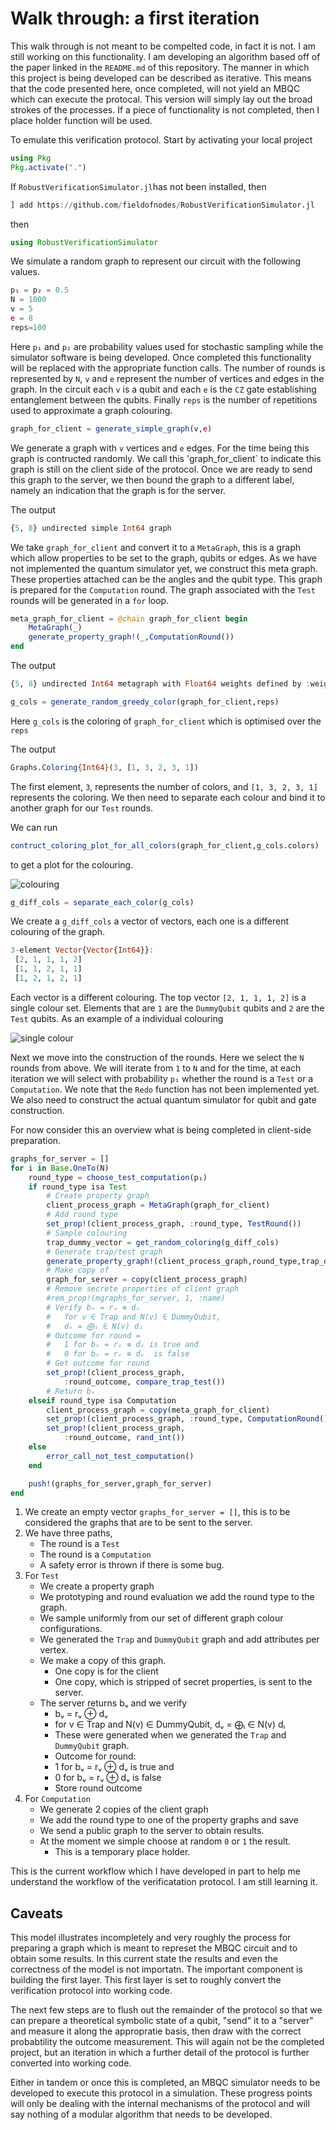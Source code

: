 # Walk through: a first iteration

This walk through is not meant to be compelted code, in fact it is not. I am still working on this functionality. I am developing an algorithm based off of the paper linked in the `README.md` of this repository. The manner in which this project is being developed can be described as iterative. This means that the code presented here, once completed, will not yield an MBQC which can execute the protocal. This version will simply lay out the broad strokes of the processes. If a piece of functionality is not completed, then I place holder function will be used.

To emulate this verification protocol. Start by activating your local project

```julia
using Pkg
Pkg.activate(".")
```

If `RobustVerificationSimulator.jl`has not been installed, then

```julia
] add https://github.com/fieldofnodes/RobustVerificationSimulator.jl
```

then

```julia
using RobustVerificationSimulator
```

We simulate a random graph to represent our circuit with the following values.

```julia
p₁ = p₂ = 0.5
N = 1000
v = 5
e = 8
reps=100
```

Here `p₁` and `p₂` are probability values used for stochastic sampling while the simulator software is being developed. Once completed this functionality will be replaced with the appropriate function calls. The number of rounds is represented by `N`, `v` and `e` represent the number of vertices and edges in the graph. In the circuit each `v` is a qubit and each `e` is the `CZ` gate establishing entanglement between the qubits. Finally `reps` is the number of repetitions used to approximate a graph colouring.

```julia
graph_for_client = generate_simple_graph(v,e)
```

We generate a graph with `v` vertices and `e` edges. For the time being this graph is contructed randomly. We call this 'graph_for_client` to indicate this graph is still on the client side of the protocol. Once we are ready to send this graph to the server, we then bound the graph to a different label, namely an indication that the graph is for the server.

The output

```julia
{5, 8} undirected simple Int64 graph
```

We take `graph_for_client` and convert it to a `MetaGraph`, this is a graph which allow properties to be set to the graph, qubits or edges. As we have not implemented the quantum simulator yet, we construct this meta graph. These properties attached can be the angles and the qubit type. This graph is prepared for the `Computation` round. The graph associated with the `Test` rounds will be generated in a `for` loop. 


```julia
meta_graph_for_client = @chain graph_for_client begin
    MetaGraph(_)
    generate_property_graph!(_,ComputationRound())
end
```

The output

```julia
{5, 8} undirected Int64 metagraph with Float64 weights defined by :weight (default weight 1.0)
```

```julia
g_cols = generate_random_greedy_color(graph_for_client,reps)    
```

Here `g_cols` is the coloring of `graph_for_client` which is optimised over the `reps`

The output

```julia
Graphs.Coloring{Int64}(3, [1, 3, 2, 3, 1])
```

The first element, `3`, represents the number of colors, and `[1, 3, 2, 3, 1]` represents the coloring. We then need to separate each colour and bind it to another graph for our `Test` rounds.

We can run

```julia
contruct_coloring_plot_for_all_colors(graph_for_client,g_cols.colors)
```

to get a plot for the colouring.

![colouring](assets/example_colouring.png)

```julia
g_diff_cols = separate_each_color(g_cols)
```

We create a `g_diff_cols` a vector of vectors, each one is a different colouring of the graph.

```julia
3-element Vector{Vector{Int64}}:
 [2, 1, 1, 1, 2]
 [1, 1, 2, 1, 1]
 [1, 2, 1, 2, 1]
```

Each vector is a different colouring. The top vector `[2, 1, 1, 1, 2]` is a single colour set. Elements that are `1` are the `DummyQubit` qubits and `2` are the `Test` qubits. As an example of a individual colouring

![single colour](assets/example_single_colour.png)

Next we move into the construction of the rounds. Here we select the `N` rounds from above. We will iterate from `1` to `N` and for the time, at each iteration we will select with probability `p₁` whether the round is a `Test` or a `Computation`. We note that the `Redo` function has not been implemented yet. We also need to construct the actual quantum simulator for qubit and gate construction. 

For now consider this an overview what is being completed in client-side preparation.

```julia
graphs_for_server = []
for i in Base.OneTo(N)
    round_type = choose_test_computation(p₁)
    if round_type isa Test
        # Create property graph
        client_process_graph = MetaGraph(graph_for_client)
        # Add round type
        set_prop!(client_process_graph, :round_type, TestRound())
        # Sample colouring
        trap_dummy_vector = get_random_coloring(g_diff_cols)
        # Generate trap/test graph
        generate_property_graph!(client_process_graph,round_type,trap_dummy_vector)
        # Make copy of 
        graph_for_server = copy(client_process_graph)
        # Remove secrete properties of client graph
        #rem_prop!(mgraphs_for_server, 1, :name)
        # Verify bᵥ = rᵥ ⊕ dᵥ 
        #   for v ∈ Trap and N(v) ∈ DummyQubit, 
        #   dᵥ = ⨁ᵢ ∈ N(v) dᵢ
        # Outcome for round = 
        #   1 for bᵥ = rᵥ ⊕ dᵥ is true and 
        #   0 for bᵥ = rᵥ ⊕ dᵥ  is false
        # Get outcome for round
        set_prop!(client_process_graph, 
            :round_outcome, compare_trap_test())
        # Return bᵥ
    elseif round_type isa Computation
        client_process_graph = copy(meta_graph_for_client)
        set_prop!(client_process_graph, :round_type, ComputationRound())
        set_prop!(client_process_graph, 
            :round_outcome, rand_int())
    else
        error_call_not_test_computation()
    end        

    push!(graphs_for_server,graph_for_server)
end
```

1. We create an empty vector `graphs_for_server = []`, this is to be considered the graphs that are to be sent to the server.
2. We have three paths,
    + The round is a `Test`
    + The round is a `Computation`
    + A safety error is thrown if there is some bug.
3. For `Test`
    + We create a property graph
    + We prototyping and round evaluation we add the round type to the graph.
    + We sample uniformly from our set of different graph colour configurations.
    + We generated the `Trap` and `DummyQubit` graph and add attributes per vertex.
    + We make a copy of this graph.
        + One copy is for the client
        + One copy, which is stripped of secret properties, is sent to the server.
    + The server returns bᵥ and we verify 
        + bᵥ = rᵥ ⊕ dᵥ
        + for v ∈ Trap and N(v) ∈ DummyQubit,
        dᵥ = ⨁ᵢ ∈ N(v) dᵢ
        + These were generated when we generated the `Trap` and `DummyQubit` graph. 
        + Outcome for round:
        + 1 for bᵥ = rᵥ ⊕ dᵥ is true and 
        + 0 for bᵥ = rᵥ ⊕ dᵥ  is false
        + Store round outcome
4. For `Computation`
    + We generate 2 copies of the client graph
    + We add the round type to one of the  property graphs and save
    + We send a public graph to the server to obtain results.
    + At the moment we simple choose at random `0` or `1` the result.
         + This is a temporary place holder.


This is the current workflow which I have developed in part to help me understand the workflow of the verificatation protocol. I am still learning it.

## Caveats
This model illustrates incompletely and very roughly the process for preparing a graph which is meant to represet the MBQC circuit and to obtain some results. In this current state the results and even the correctness of the model is not importatn. The important component is building the first layer. This first layer is set to roughly convert the verification protocol into working code. 

The next few steps are to flush out the remainder of the protocol so that we can prepare a theoretical symbolic state of a qubit, "send" it to a "server" and measure it along the appropratie basis, then draw with the correct probabtility the outcome measurement. This will again not be the completed project, but an iteration in which a further detail of the protocol is further converted into working code.

Either in tandem or once this is completed, an MBQC simulator needs to be developed to execute this protocol in a simulation. These progress points will only be dealing with the internal mechanisms of the protocol and will say nothing of a modular algorithm that needs to be developed.
    